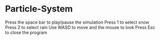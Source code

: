 # Particle-System

Press the space bar to play/pause the simulation
Press 1 to select snow
Press 2 to select rain
Use WASD to move and the mouse to look 
Press Esc to close the program
